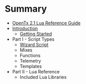 # Summary

* [OpenTx 2.1 Lua Reference Guide](README.md)
* [Introduction](introduction.md)
   * [Getting Started](getting_started.md)
* Part I - Script Types
   * [Wizard Script](wizard_script.md)
   * Mixes
   * Functions
   * Telemetry
   * Templates
* Part II - Lua Reference
   * Included Lua Libraries

